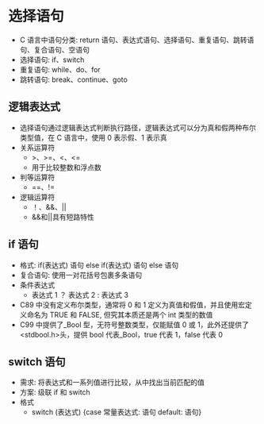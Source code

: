 # 选择语句

- C 语言中语句分类: return 语句、表达式语句、选择语句、重复语句、跳转语句、复合语句、空语句
- 选择语句: if、switch
- 重复语句: while、do、for
- 跳转语句: break、continue、goto

## 逻辑表达式

- 选择语句通过逻辑表达式判断执行路径，逻辑表达式可以分为真和假两种布尔类型值，在 C 语言中，使用 0 表示假、1 表示真
- 关系运算符
  - \>、>=、<、<=
  - 用于比较整数和浮点数
- 判等运算符
  - ==、!=
- 逻辑运算符
  - ！、&&、||
  - &&和||具有短路特性

## if 语句

- 格式: if(表达式) 语句 else if(表达式) 语句 else 语句
- 复合语句: 使用一对花括号包裹多条语句
- 条件表达式
  - 表达式 1 ？ 表达式 2 : 表达式 3
- C89 中没有定义布尔类型，通常将 0 和 1 定义为真值和假值，并且使用宏定义命名为 TRUE 和 FALSE, 但究其本质还是两个 int 类型的数值
- C99 中提供了\_Bool 型，无符号整数类型，仅能赋值 0 或 1，此外还提供了<stdbool.h>头，提供 bool 代表\_Bool，true 代表 1，false 代表 0

## switch 语句

- 需求: 将表达式和一系列值进行比较，从中找出当前匹配的值
- 方案: 级联 if 和 switch
- 格式
  - switch (表达式) {case 常量表达式: 语句 default: 语句}
